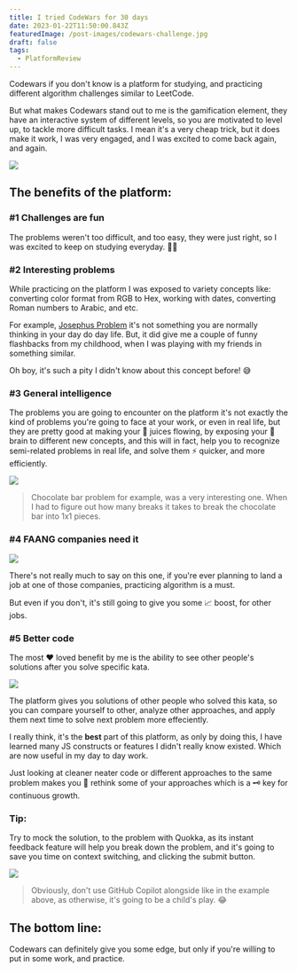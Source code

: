 ```yaml
---
title: I tried CodeWars for 30 days
date: 2023-01-22T11:50:00.843Z
featuredImage: /post-images/codewars-challenge.jpg
draft: false
tags:
  - PlatformReview
---
```


Codewars if you don't know is a platform for studying, and practicing different algorithm challenges similar to LeetCode.

But what makes Codewars stand out to me is the gamification element, they have an interactive system of different levels, so you are motivated to level up, to tackle more difficult tasks. I mean it's a very cheap trick, but it does make it work, I was very engaged, and I was excited to come back again, and again.

![](/post-images/codewars-kata.jpg)

## The benefits of the platform:

### #1 Challenges are fun

The problems weren't too difficult, and too easy, they were just right, so I was excited to keep on studying everyday. 👨‍🎓

### #2 Interesting problems

While practicing on the platform I was exposed to variety concepts like: converting color format from RGB to Hex, working with dates, converting Roman numbers to Arabic, and etc.

For example, [Josephus Problem](https://en.wikipedia.org/wiki/Josephus_problem) it's not something you are normally thinking in your day do day life. But, it did give me a couple of funny flashbacks from my childhood, when I was playing with my friends in something similar.

Oh boy, it's such a pity I didn't know about this concept before! 😅

### #3 General intelligence

The problems you are going to encounter on the platform it's not exactly the kind of problems you're going to face at your work, or even in real life, but they are pretty good at making your 🥤 juices flowing, by exposing your 🧠 brain to different new concepts, and this will in fact, help you to recognize semi-related problems in real life, and solve them ⚡ quicker, and more efficiently.

![](/post-images/codewars-chocolate.png)

> Chocolate bar problem for example, was a very interesting one. When I had to figure out how many breaks it takes to break the chocolate bar into 1x1 pieces.

### #4 FAANG companies need it

![](/post-images/codewars-faang.png)

There's not really much to say on this one, if you're ever planning to land a job at one of those companies, practicing algorithm is a must.

But even if you don't, it's still going to give you some 📈 boost, for other jobs.

### #5 Better code

The most ♥ loved benefit by me is the ability to see other people's solutions after you solve specific kata.

![](/post-images/codewars-good-and-bad-code.png)

The platform gives you solutions of other people who solved this kata, so you can compare yourself to other, analyze other approaches, and apply them next time to solve next problem more effeciently.

I really think, it's the **best** part of this platform, as only by doing this, I have learned many JS constructs or features I didn't really know existed. Which are now useful in my day to day work.

Just looking at cleaner neater code or different approaches to the same problem makes you 🤔 rethink some of your approaches which is a 🗝 key for continuous growth.

### Tip:

Try to mock the solution, to the problem with Quokka, as its instant feedback feature will help you break down the problem, and it's going to save you time on context switching, and clicking the submit button.

![](/post-images/codewars-quokka-mocking.gif)

> Obviously, don't use GitHub Copilot alongside like in the example above, as otherwise, it's going to be a child's play. 😂

## The bottom line:

Codewars can definitely give you some edge, but only if you're willing to put in some work, and practice.
